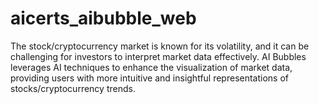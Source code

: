 # aicerts_aibubble_web

The stock/cryptocurrency market is known for its volatility, and it can be challenging for investors to interpret market data effectively. AI Bubbles leverages AI techniques to enhance the visualization of market data, providing users with more intuitive and insightful representations of stocks/cryptocurrency trends.
